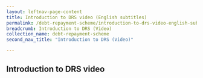 ```yaml
---
layout: leftnav-page-content
title: Introduction to DRS video (English subtitles)
permalink: /debt-repayment-scheme/introduction-to-drs-video-english-subtitles/
breadcrumb: Introduction to DRS (Video)
collection_name: debt-repayment-scheme
second_nav_title: "Introduction to DRS (Video)"

---
```


Introduction to DRS video
---
